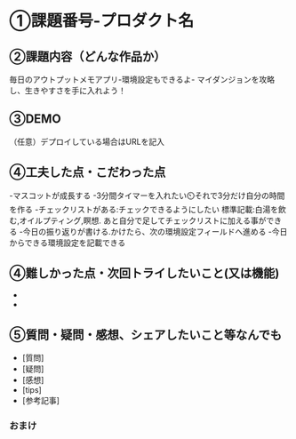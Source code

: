 # ①課題番号-プロダクト名


## ②課題内容（どんな作品か）
毎日のアウトプットメモアプリ-環境設定もできるよ-
マイダンジョンを攻略し、生きやすさを手に入れよう！

## ③DEMO
（任意）デプロイしている場合はURLを記入

## ④工夫した点・こだわった点
-マスコットが成長する
-3分間タイマーを入れたい⏲️それで3分だけ自分の時間を作る
-チェックリストがある:チェックできるようにしたい
標準記載:白湯を飲む,オイルプティング,瞑想.  あと自分で足してチェックリストに加える事ができる
-今日の振り返りが書ける.かけたら、次の環境設定フィールドへ進める
-今日からできる環境設定を記載できる

## ④難しかった点・次回トライしたいこと(又は機能)
-
-

## ⑤質問・疑問・感想、シェアしたいこと等なんでも
- [質問]
- [疑問]
- [感想]
- [tips]
- [参考記事]


### おまけ

